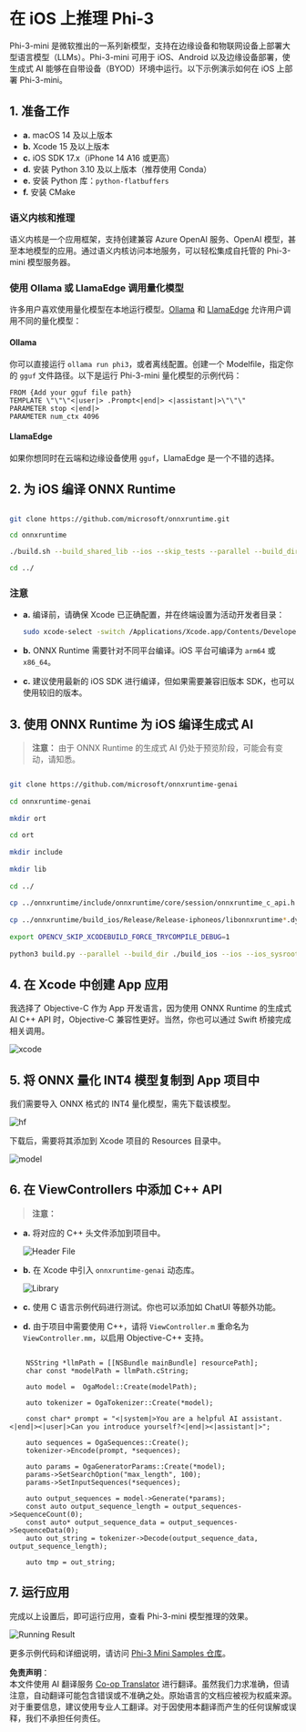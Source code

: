<!--
CO_OP_TRANSLATOR_METADATA:
{
  "original_hash": "82af197df38d25346a98f1f0e84d1698",
  "translation_date": "2025-07-16T20:18:31+00:00",
  "source_file": "md/01.Introduction/03/iOS_Inference.md",
  "language_code": "zh"
}
-->
# **在 iOS 上推理 Phi-3**

Phi-3-mini 是微软推出的一系列新模型，支持在边缘设备和物联网设备上部署大型语言模型（LLMs）。Phi-3-mini 可用于 iOS、Android 以及边缘设备部署，使生成式 AI 能够在自带设备（BYOD）环境中运行。以下示例演示如何在 iOS 上部署 Phi-3-mini。

## **1. 准备工作**

- **a.** macOS 14 及以上版本
- **b.** Xcode 15 及以上版本
- **c.** iOS SDK 17.x（iPhone 14 A16 或更高）
- **d.** 安装 Python 3.10 及以上版本（推荐使用 Conda）
- **e.** 安装 Python 库：`python-flatbuffers`
- **f.** 安装 CMake

### 语义内核和推理

语义内核是一个应用框架，支持创建兼容 Azure OpenAI 服务、OpenAI 模型，甚至本地模型的应用。通过语义内核访问本地服务，可以轻松集成自托管的 Phi-3-mini 模型服务器。

### 使用 Ollama 或 LlamaEdge 调用量化模型

许多用户喜欢使用量化模型在本地运行模型。[Ollama](https://ollama.com) 和 [LlamaEdge](https://llamaedge.com) 允许用户调用不同的量化模型：

#### **Ollama**

你可以直接运行 `ollama run phi3`，或者离线配置。创建一个 Modelfile，指定你的 `gguf` 文件路径。以下是运行 Phi-3-mini 量化模型的示例代码：

```gguf
FROM {Add your gguf file path}
TEMPLATE \"\"\"<|user|> .Prompt<|end|> <|assistant|>\"\"\"
PARAMETER stop <|end|>
PARAMETER num_ctx 4096
```

#### **LlamaEdge**

如果你想同时在云端和边缘设备使用 `gguf`，LlamaEdge 是一个不错的选择。

## **2. 为 iOS 编译 ONNX Runtime**

```bash

git clone https://github.com/microsoft/onnxruntime.git

cd onnxruntime

./build.sh --build_shared_lib --ios --skip_tests --parallel --build_dir ./build_ios --ios --apple_sysroot iphoneos --osx_arch arm64 --apple_deploy_target 17.5 --cmake_generator Xcode --config Release

cd ../

```

### **注意**

- **a.** 编译前，请确保 Xcode 已正确配置，并在终端设置为活动开发者目录：

    ```bash
    sudo xcode-select -switch /Applications/Xcode.app/Contents/Developer
    ```

- **b.** ONNX Runtime 需要针对不同平台编译。iOS 平台可编译为 `arm64` 或 `x86_64`。

- **c.** 建议使用最新的 iOS SDK 进行编译，但如果需要兼容旧版本 SDK，也可以使用较旧的版本。

## **3. 使用 ONNX Runtime 为 iOS 编译生成式 AI**

> **注意：** 由于 ONNX Runtime 的生成式 AI 仍处于预览阶段，可能会有变动，请知悉。

```bash

git clone https://github.com/microsoft/onnxruntime-genai
 
cd onnxruntime-genai
 
mkdir ort
 
cd ort
 
mkdir include
 
mkdir lib
 
cd ../
 
cp ../onnxruntime/include/onnxruntime/core/session/onnxruntime_c_api.h ort/include
 
cp ../onnxruntime/build_ios/Release/Release-iphoneos/libonnxruntime*.dylib* ort/lib
 
export OPENCV_SKIP_XCODEBUILD_FORCE_TRYCOMPILE_DEBUG=1
 
python3 build.py --parallel --build_dir ./build_ios --ios --ios_sysroot iphoneos --ios_arch arm64 --ios_deployment_target 17.5 --cmake_generator Xcode --cmake_extra_defines CMAKE_XCODE_ATTRIBUTE_CODE_SIGNING_ALLOWED=NO

```

## **4. 在 Xcode 中创建 App 应用**

我选择了 Objective-C 作为 App 开发语言，因为使用 ONNX Runtime 的生成式 AI C++ API 时，Objective-C 兼容性更好。当然，你也可以通过 Swift 桥接完成相关调用。

![xcode](../../../../../translated_images/xcode.8147789e6c25e3e289e6aa56c168089a2c277e3cd6af353fae6c2f4a56eba836.zh.png)

## **5. 将 ONNX 量化 INT4 模型复制到 App 项目中**

我们需要导入 ONNX 格式的 INT4 量化模型，需先下载该模型。

![hf](../../../../../translated_images/hf.6b8504fd88ee48dd512d76e0665cb76bd68c8e53d0b21b2a9e6f269f5b961173.zh.png)

下载后，需要将其添加到 Xcode 项目的 Resources 目录中。

![model](../../../../../translated_images/model.3b879b14e0be877d12282beb83c953a82b62d4bc6b207a78937223f4798d0f4a.zh.png)

## **6. 在 ViewControllers 中添加 C++ API**

> **注意：**

- **a.** 将对应的 C++ 头文件添加到项目中。

  ![Header File](../../../../../translated_images/head.64cad021ce70a333ff5d59d4a1b4fb0f3dd2ca457413646191a18346067b2cc9.zh.png)

- **b.** 在 Xcode 中引入 `onnxruntime-genai` 动态库。

  ![Library](../../../../../translated_images/lib.a4209b9f21ddf3445ba6ac69797d49e6586d68a57cea9f8bc9fc34ec3ee979ec.zh.png)

- **c.** 使用 C 语言示例代码进行测试。你也可以添加如 ChatUI 等额外功能。

- **d.** 由于项目中需要使用 C++，请将 `ViewController.m` 重命名为 `ViewController.mm`，以启用 Objective-C++ 支持。

```objc

    NSString *llmPath = [[NSBundle mainBundle] resourcePath];
    char const *modelPath = llmPath.cString;

    auto model =  OgaModel::Create(modelPath);

    auto tokenizer = OgaTokenizer::Create(*model);

    const char* prompt = "<|system|>You are a helpful AI assistant.<|end|><|user|>Can you introduce yourself?<|end|><|assistant|>";

    auto sequences = OgaSequences::Create();
    tokenizer->Encode(prompt, *sequences);

    auto params = OgaGeneratorParams::Create(*model);
    params->SetSearchOption("max_length", 100);
    params->SetInputSequences(*sequences);

    auto output_sequences = model->Generate(*params);
    const auto output_sequence_length = output_sequences->SequenceCount(0);
    const auto* output_sequence_data = output_sequences->SequenceData(0);
    auto out_string = tokenizer->Decode(output_sequence_data, output_sequence_length);
    
    auto tmp = out_string;

```

## **7. 运行应用**

完成以上设置后，即可运行应用，查看 Phi-3-mini 模型推理的效果。

![Running Result](../../../../../translated_images/result.326a947a6a2b9c5115a3e462b9c1b5412260f847478496c0fc7535b985c3f55a.zh.jpg)

更多示例代码和详细说明，请访问 [Phi-3 Mini Samples 仓库](https://github.com/Azure-Samples/Phi-3MiniSamples/tree/main/ios)。

**免责声明**：  
本文件使用 AI 翻译服务 [Co-op Translator](https://github.com/Azure/co-op-translator) 进行翻译。虽然我们力求准确，但请注意，自动翻译可能包含错误或不准确之处。原始语言的文档应被视为权威来源。对于重要信息，建议使用专业人工翻译。对于因使用本翻译而产生的任何误解或误释，我们不承担任何责任。